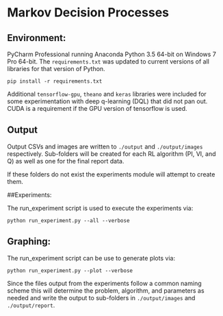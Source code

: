# Markov Decision Processes

## Environment:

PyCharm Professional running Anaconda Python 3.5 64-bit on Windows 7 Pro 64-bit. The ```requirements.txt``` was
updated to current versions of all libraries for that version of Python.

```
pip install -r requirements.txt
```

Additional ```tensorflow-gpu```, ```theano``` and ```keras``` libraries were included for some experimentation
with deep q-learning (DQL) that did not pan out. CUDA is a requirement if the GPU version of tensorflow is used.

## Output
Output CSVs and images are written to `./output` and `./output/images` respectively. Sub-folders will be created for
each RL algorithm (PI, VI, and Q) as well as one for the final report data.

If these folders do not exist the experiments module will attempt to create them.

##Experiments:

The run_experiment script is used to execute the experiments via:

```
python run_experiment.py --all --verbose
```

Graphing:
---------

The run_experiment script can be use to generate plots via:

```
python run_experiment.py --plot --verbose
```

Since the files output from the experiments follow a common naming scheme this will determine the problem, algorithm,
and parameters as needed and write the output to sub-folders in `./output/images` and `./output/report`.

